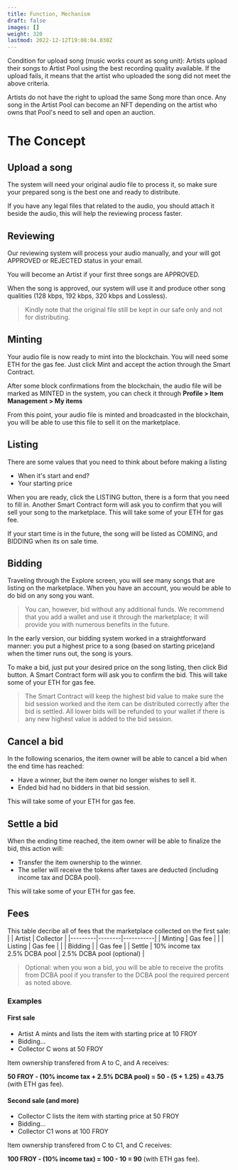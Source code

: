 ```yaml
---
title: Function, Mechanism
draft: false
images: []
weight: 320
lastmod: 2022-12-12T19:08:04.030Z
---
```


Condition for upload song (music works count as song unit):
Artists upload their songs to Artist Pool using the best recording quality available. If the upload fails, it means that the artist who uploaded the song did not meet the above criteria.


Artists do not have the right to upload the same Song more than once.
Any song in the Artist Pool can become an NFT depending on the artist who owns that Pool's need to sell and open an auction.

# The Concept
## Upload a song
The system will need your original audio file to process it, so make sure your prepared song is the best one and ready to distribute.

If you have any legal files that related to the audio, you should attach it beside the audio, this will help the reviewing process faster.

## Reviewing
Our reviewing system will process your audio manually, and your will got APPROVED or REJECTED status in your email.

You will become an Artist if your first three songs are APPROVED.

When the song is approved, our system will use it and produce other song qualities (128 kbps, 192 kbps, 320 kbps and Lossless).

> Kindly note that the original file still be kept in our safe only and not for distributing.

## Minting
Your audio file is now ready to mint into the blockchain. You will need some ETH for the gas fee. Just click Mint and accept the action through the Smart Contract.

After some block confirmations from the blockchain, the audio file will be marked as MINTED in the system, you can check it through **Profile > Item Management > My items**

From this point, your audio file is minted and broadcasted in the blockchain, you will be able to use this file to sell it on the marketplace.

## Listing
There are some values that you need to think about before making a listing
* When it's start and end?
* Your starting price

When you are ready, click the LISTING button, there is a form that you need to fill in.
Another Smart Contract form will ask you to confirm that you will sell your song to the marketplace. This will take some of your ETH for gas fee.

If your start time is in the future, the song will be listed as COMING, and BIDDING when its on sale time.

## Bidding
Traveling through the Explore screen, you will see many songs that are listing on the marketplace. When you have an account, you would be able to do bid on any song you want.

> You can, however, bid without any additional funds. We recommend that you add a wallet and use it through the marketplace; it will provide you with numerous benefits in the future.

In the early version, our bidding system worked in a straightforward manner: you put a highest price to a song (based on starting price)and when the timer runs out, the song is yours.

To make a bid, just put your desired price on the song listing, then click Bid button. A Smart Contract form will ask you to confirm the bid. This will take some of your ETH for gas fee.

> The Smart Contract will keep the highest bid value to make sure the bid session worked and the item can be distributed correctly after the bid is settled. All lower bids will be refunded to your wallet if there is any new highest value is added to the bid session.

## Cancel a bid
In the following scenarios, the item owner will be able to cancel a bid when the end time has reached:
* Have a winner, but the item owner no longer wishes to sell it.
* Ended bid had no bidders in that bid session.

This will take some of your ETH for gas fee.

## Settle a bid
When the ending time reached, the item owner will be able to finalize the bid, this action will:
* Transfer the item ownership to the winner.
* The seller will receive the tokens after taxes are deducted (including income tax and DCBA pool).

This will take some of your ETH for gas fee.

## Fees
This table decribe all of fees that the marketplace collected on the first sale:
|         | Artist | Collector |
|---------|--------|-----------|
| Minting | Gas fee       |           |
| Listing | Gas fee       |           |
| Bidding |        | Gas fee          |
| Settle  | 10% income tax<br/>2.5% DCBA pool       | 2.5% DCBA pool (optional)          |

> Optional: when you won a bid, you will be able to receive the profits from DCBA pool if you transfer to the DCBA pool the required percent as noted above.

### Examples

#### First sale
* Artist A mints and lists the item with starting price at 10 FROY
* Bidding...
* Collector C wons at 50 FROY

Item ownership transfered from A to C, and A receives:

**50 FROY - (10% income tax + 2.5% DCBA pool) = 50 - (5 + 1.25) = 43.75** (with ETH gas fee).
#### Second sale (and more)
* Collector C lists the item with starting price at 50 FROY
* Bidding...
* Collector C1 wons at 100 FROY

Item ownership transfered from C to C1, and C receives:

**100 FROY - (10% income tax) = 100 - 10 = 90** (with ETH gas fee).
